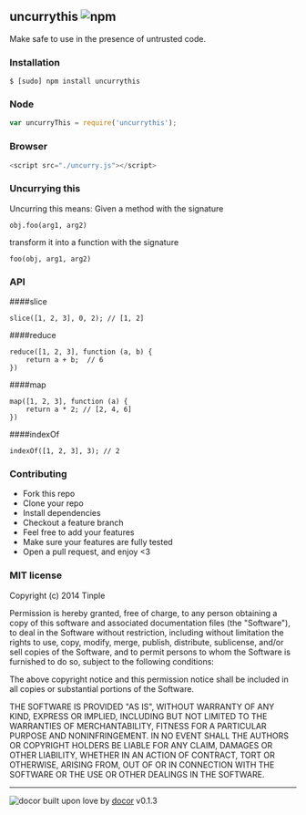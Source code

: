 ## uncurrythis ![npm](https://badge.fury.io/js/uncurrythis.png)

Make safe to use in the presence of untrusted code.

### Installation
````
$ [sudo] npm install uncurrythis
````


### Node
````javascript
var uncurryThis = require('uncurrythis');
````

### Browser
```javascript
<script src="./uncurry.js"></script>
```

### Uncurrying this
Uncurring this means: Given a method with the signature

`obj.foo(arg1, arg2)`

transform it into a function with the signature

`foo(obj, arg1, arg2)`

### API

####slice
```
slice([1, 2, 3], 0, 2); // [1, 2]
```
####reduce
```
reduce([1, 2, 3], function (a, b) {
	return a + b;  // 6
})
```
####map
```
map([1, 2, 3], function (a) {
	return a * 2; // [2, 4, 6]
})
```
####indexOf
```
indexOf([1, 2, 3], 3); // 2
```

### Contributing
- Fork this repo
- Clone your repo
- Install dependencies
- Checkout a feature branch
- Feel free to add your features
- Make sure your features are fully tested
- Open a pull request, and enjoy <3

### MIT license
Copyright (c) 2014 Tinple

Permission is hereby granted, free of charge, to any person obtaining a copy
of this software and associated documentation files (the &quot;Software&quot;), to deal
in the Software without restriction, including without limitation the rights
to use, copy, modify, merge, publish, distribute, sublicense, and/or sell
copies of the Software, and to permit persons to whom the Software is
furnished to do so, subject to the following conditions:

The above copyright notice and this permission notice shall be included in
all copies or substantial portions of the Software.

THE SOFTWARE IS PROVIDED &quot;AS IS&quot;, WITHOUT WARRANTY OF ANY KIND, EXPRESS OR
IMPLIED, INCLUDING BUT NOT LIMITED TO THE WARRANTIES OF MERCHANTABILITY,
FITNESS FOR A PARTICULAR PURPOSE AND NONINFRINGEMENT. IN NO EVENT SHALL THE
AUTHORS OR COPYRIGHT HOLDERS BE LIABLE FOR ANY CLAIM, DAMAGES OR OTHER
LIABILITY, WHETHER IN AN ACTION OF CONTRACT, TORT OR OTHERWISE, ARISING FROM,
OUT OF OR IN CONNECTION WITH THE SOFTWARE OR THE USE OR OTHER DEALINGS IN
THE SOFTWARE.

---
![docor](https://cdn1.iconfinder.com/data/icons/windows8_icons_iconpharm/26/doctor.png)
built upon love by [docor](https://github.com/turingou/docor.git) v0.1.3
